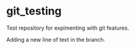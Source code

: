 # git_testing

Test repository for expimenting with git features. 

Adding a new line of text in the branch.